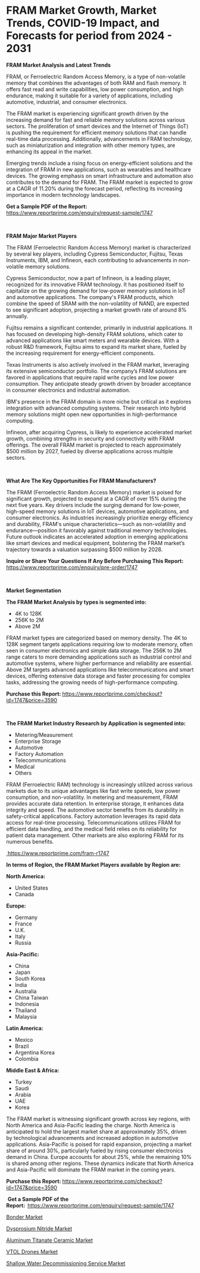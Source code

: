 <p><h1>FRAM Market Growth, Market Trends, COVID-19 Impact, and Forecasts for period from 2024 - 2031</h1></p><p><strong>FRAM Market Analysis and Latest Trends</strong></p>
<p><p>FRAM, or Ferroelectric Random Access Memory, is a type of non-volatile memory that combines the advantages of both RAM and flash memory. It offers fast read and write capabilities, low power consumption, and high endurance, making it suitable for a variety of applications, including automotive, industrial, and consumer electronics. </p><p>The FRAM market is experiencing significant growth driven by the increasing demand for fast and reliable memory solutions across various sectors. The proliferation of smart devices and the Internet of Things (IoT) is pushing the requirement for efficient memory solutions that can handle real-time data processing. Additionally, advancements in FRAM technology, such as miniaturization and integration with other memory types, are enhancing its appeal in the market.</p><p>Emerging trends include a rising focus on energy-efficient solutions and the integration of FRAM in new applications, such as wearables and healthcare devices. The growing emphasis on smart infrastructure and automation also contributes to the demand for FRAM. The FRAM market is expected to grow at a CAGR of 11.20% during the forecast period, reflecting its increasing importance in modern technology landscapes.</p></p>
<p><strong>Get a Sample PDF of the Report:&nbsp;</strong> <a href="https://www.reportprime.com/enquiry/request-sample/1747">https://www.reportprime.com/enquiry/request-sample/1747</a></p>
<p>&nbsp;</p>
<p><strong>FRAM Major Market Players</strong></p>
<p><p>The FRAM (Ferroelectric Random Access Memory) market is characterized by several key players, including Cypress Semiconductor, Fujitsu, Texas Instruments, IBM, and Infineon, each contributing to advancements in non-volatile memory solutions.</p><p>Cypress Semiconductor, now a part of Infineon, is a leading player, recognized for its innovative FRAM technology. It has positioned itself to capitalize on the growing demand for low-power memory solutions in IoT and automotive applications. The company's FRAM products, which combine the speed of SRAM with the non-volatility of NAND, are expected to see significant adoption, projecting a market growth rate of around 8% annually.</p><p>Fujitsu remains a significant contender, primarily in industrial applications. It has focused on developing high-density FRAM solutions, which cater to advanced applications like smart meters and wearable devices. With a robust R&D framework, Fujitsu aims to expand its market share, fueled by the increasing requirement for energy-efficient components.</p><p>Texas Instruments is also actively involved in the FRAM market, leveraging its extensive semiconductor portfolio. The company’s FRAM solutions are favored in applications that require rapid write cycles and low power consumption. They anticipate steady growth driven by broader acceptance in consumer electronics and industrial automation.</p><p>IBM's presence in the FRAM domain is more niche but critical as it explores integration with advanced computing systems. Their research into hybrid memory solutions might open new opportunities in high-performance computing.</p><p>Infineon, after acquiring Cypress, is likely to experience accelerated market growth, combining strengths in security and connectivity with FRAM offerings. The overall FRAM market is projected to reach approximately $500 million by 2027, fueled by diverse applications across multiple sectors.</p></p>
<p>&nbsp;</p>
<p><strong>What Are The Key Opportunities For FRAM Manufacturers?</strong></p>
<p><p>The FRAM (Ferroelectric Random Access Memory) market is poised for significant growth, projected to expand at a CAGR of over 15% during the next five years. Key drivers include the surging demand for low-power, high-speed memory solutions in IoT devices, automotive applications, and consumer electronics. As industries increasingly prioritize energy efficiency and durability, FRAM's unique characteristics—such as non-volatility and endurance—position it favorably against traditional memory technologies. Future outlook indicates an accelerated adoption in emerging applications like smart devices and medical equipment, bolstering the FRAM market’s trajectory towards a valuation surpassing $500 million by 2028.</p></p>
<p><strong>Inquire or Share Your Questions If Any Before Purchasing This Report:</strong> <a href="https://www.reportprime.com/enquiry/pre-order/1747">https://www.reportprime.com/enquiry/pre-order/1747</a></p>
<p>&nbsp;</p>
<p><strong>Market Segmentation</strong></p>
<p><strong>The FRAM Market Analysis by types is segmented into:</strong></p>
<p><ul><li>4K to 128K</li><li>256K to 2M</li><li>Above 2M</li></ul></p>
<p><p>FRAM market types are categorized based on memory density. The 4K to 128K segment targets applications requiring low to moderate memory, often seen in consumer electronics and simple data storage. The 256K to 2M range caters to more demanding applications such as industrial control and automotive systems, where higher performance and reliability are essential. Above 2M targets advanced applications like telecommunications and smart devices, offering extensive data storage and faster processing for complex tasks, addressing the growing needs of high-performance computing.</p></p>
<p><strong>Purchase this Report:&nbsp;</strong><a href="https://www.reportprime.com/checkout?id=1747&price=3590">https://www.reportprime.com/checkout?id=1747&price=3590</a></p>
<p>&nbsp;</p>
<p><strong>The FRAM Market Industry Research by Application is segmented into:</strong></p>
<p><ul><li>Metering/Measurement</li><li>Enterprise Storage</li><li>Automotive</li><li>Factory Automation</li><li>Telecommunications</li><li>Medical</li><li>Others</li></ul></p>
<p><p>FRAM (Ferroelectric RAM) technology is increasingly utilized across various markets due to its unique advantages like fast write speeds, low power consumption, and non-volatility. In metering and measurement, FRAM provides accurate data retention. In enterprise storage, it enhances data integrity and speed. The automotive sector benefits from its durability in safety-critical applications. Factory automation leverages its rapid data access for real-time processing. Telecommunications utilizes FRAM for efficient data handling, and the medical field relies on its reliability for patient data management. Other markets are also exploring FRAM for its numerous benefits.</p></p>
<p><a href="https://www.reportprime.com/fram-r1747">&nbsp;https://www.reportprime.com/fram-r1747</a></p>
<p><strong>In terms of Region, the FRAM Market Players available by Region are:</strong></p>
<p>
    <p> <strong> North America: </strong>
        <ul>
            <li>United States</li>
            <li>Canada</li>
        </ul>
        </p> 
    <p> <strong> Europe: </strong>
        <ul>
            <li>Germany</li>
            <li>France</li>
            <li>U.K.</li>
            <li>Italy</li>
            <li>Russia</li>
        </ul>
        </p> 
    <p> <strong> Asia-Pacific: </strong>
        <ul>
            <li>China</li>
            <li>Japan</li>
            <li>South Korea</li>
            <li>India</li>
            <li>Australia</li>
            <li>China Taiwan</li>
            <li>Indonesia</li>
            <li>Thailand</li>
            <li>Malaysia</li>
        </ul>
        </p> 
    <p> <strong> Latin America: </strong>
        <ul>
            <li>Mexico</li>
            <li>Brazil</li>
            <li>Argentina Korea</li>
            <li>Colombia</li>
        </ul>
        </p> 
    <p> <strong> Middle East & Africa: </strong>
        <ul>
            <li>Turkey</li>
            <li>Saudi</li>
            <li>Arabia</li>
            <li>UAE</li>
            <li>Korea</li>
        </ul>
    </p>
    </p>
<p><p>The FRAM market is witnessing significant growth across key regions, with North America and Asia-Pacific leading the charge. North America is anticipated to hold the largest market share at approximately 35%, driven by technological advancements and increased adoption in automotive applications. Asia-Pacific is poised for rapid expansion, projecting a market share of around 30%, particularly fueled by rising consumer electronics demand in China. Europe accounts for about 25%, while the remaining 10% is shared among other regions. These dynamics indicate that North America and Asia-Pacific will dominate the FRAM market in the coming years.</p></p>
<p><strong>Purchase this Report: </strong><a href="https://www.reportprime.com/checkout?id=1747&price=3590">https://www.reportprime.com/checkout?id=1747&price=3590</a></p>
<p>&nbsp;<strong>Get a Sample PDF of the Report:&nbsp;&nbsp;</strong><a href="https://www.reportprime.com/enquiry/request-sample/1747">https://www.reportprime.com/enquiry/request-sample/1747</a></p>
<p><strong></strong></p>
<p><p><a href="https://github.com/nicoletavirag/Market-Research-Report-List-5/blob/main/bonder-market.md">Bonder Market</a></p><p><a href="https://medium.com/@noelkunzei1/emerging-trends-in-dysprosium-nitride-market-global-outlook-and-future-prospects-from-2024-2031-f93be0a4bb93">Dysprosium Nitride Market</a></p><p><a href="https://www.linkedin.com/pulse/insights-aluminum-titanate-ceramic-industry-market-financial-xndke?trackingId=u%2FaYnCDaQ5ybsQRusBBnqw%3D%3D">Aluminum Titanate Ceramic Market</a></p><p><a href="https://github.com/mauripalmi/Market-Research-Report-List-5/blob/main/vtol-drones-market.md">VTOL Drones Market</a></p><p><a href="https://issuu.com/reportprime-2/docs/shallow-water-decommissioning-servi_cb56079d6de99f">Shallow Water Decommissioning Service Market</a></p></p>